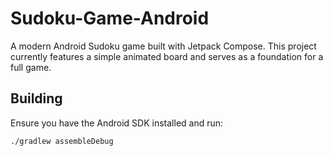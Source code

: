 # Sudoku-Game-Android

A modern Android Sudoku game built with Jetpack Compose. This project currently features a simple animated board and serves as a foundation for a full game.

## Building

Ensure you have the Android SDK installed and run:

```bash
./gradlew assembleDebug
```
